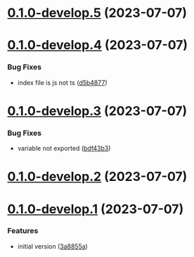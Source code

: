# [0.1.0-develop.5](https://git.lumeweb.com/LumeWeb/presetter-relay-plugin-preset/compare/v0.1.0-develop.4...v0.1.0-develop.5) (2023-07-07)

# [0.1.0-develop.4](https://git.lumeweb.com/LumeWeb/presetter-relay-plugin-preset/compare/v0.1.0-develop.3...v0.1.0-develop.4) (2023-07-07)


### Bug Fixes

* index file is js not ts ([d5b4877](https://git.lumeweb.com/LumeWeb/presetter-relay-plugin-preset/commit/d5b48773a98b0eca99bea8f03ac867bd10eeb0f7))

# [0.1.0-develop.3](https://git.lumeweb.com/LumeWeb/presetter-relay-plugin-preset/compare/v0.1.0-develop.2...v0.1.0-develop.3) (2023-07-07)


### Bug Fixes

* variable not exported ([bdf43b3](https://git.lumeweb.com/LumeWeb/presetter-relay-plugin-preset/commit/bdf43b3d8eb5ee484c4078de71b29ae368c36ab2))

# [0.1.0-develop.2](https://git.lumeweb.com/LumeWeb/presetter-relay-plugin-preset/compare/v0.1.0-develop.1...v0.1.0-develop.2) (2023-07-07)

# [0.1.0-develop.1](https://git.lumeweb.com/LumeWeb/presetter-relay-plugin-preset/compare/v0.0.1...v0.1.0-develop.1) (2023-07-07)


### Features

* initial version ([3a8855a](https://git.lumeweb.com/LumeWeb/presetter-relay-plugin-preset/commit/3a8855abe2fdd41bcc95e404baa81a11123719c4))
